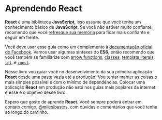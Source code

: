 # Aprendendo React

**React** é uma biblioteca **JavaScript**, isso assume que você tenha um conhecimento básico de **JavaScript**. Se você não estiver muito confiante, recomendo que você [refresque sua memória](https://developer.mozilla.org/pt-BR/docs/Web/JavaScript/A_re-introduction_to_JavaScript) para ficar mais confiante e seguir em frente.

Você deve usar esse guia como um complemento à [documentação oficial do Facebook](https://facebook.github.io/react/docs/hello-world.html). Vamos usar algumas sintaxes do **ES6**, então recomendo que você também se familiarize com [arrow functions](https://developer.mozilla.org/pt-BR/docs/Web/JavaScript/Reference/Functions/Arrow_functions), [classes](https://developer.mozilla.org/pt-BR/docs/Web/JavaScript/Reference/Classes), [template literals](https://developer.mozilla.org/pt-BR/docs/Web/JavaScript/Reference/Template_literals), [`let`](https://developer.mozilla.org/pt-BR/docs/Web/JavaScript/Reference/Statements/let), e [`const`](https://developer.mozilla.org/pt-BR/docs/Web/JavaScript/Reference/Statements/const).

Nesse livro vou guiar você no desenvolvimento da sua primeira aplicação **React** desde uma pasta vazia até a produção. Vou tentar manter as coisas o mais simples possível e com o mínimo de dependências. Colocar uma aplicação **React** em produção não está nos guias mais poplares da internet e esse é o objetivo desse livro.

Espero que goste de aprende **React**. Você sempre poderá entrar em contato comigo, [@milesibastos](https://twitter.com/milesibastos), com dúvidas e comentários que você tenha ao longo do caminho.
